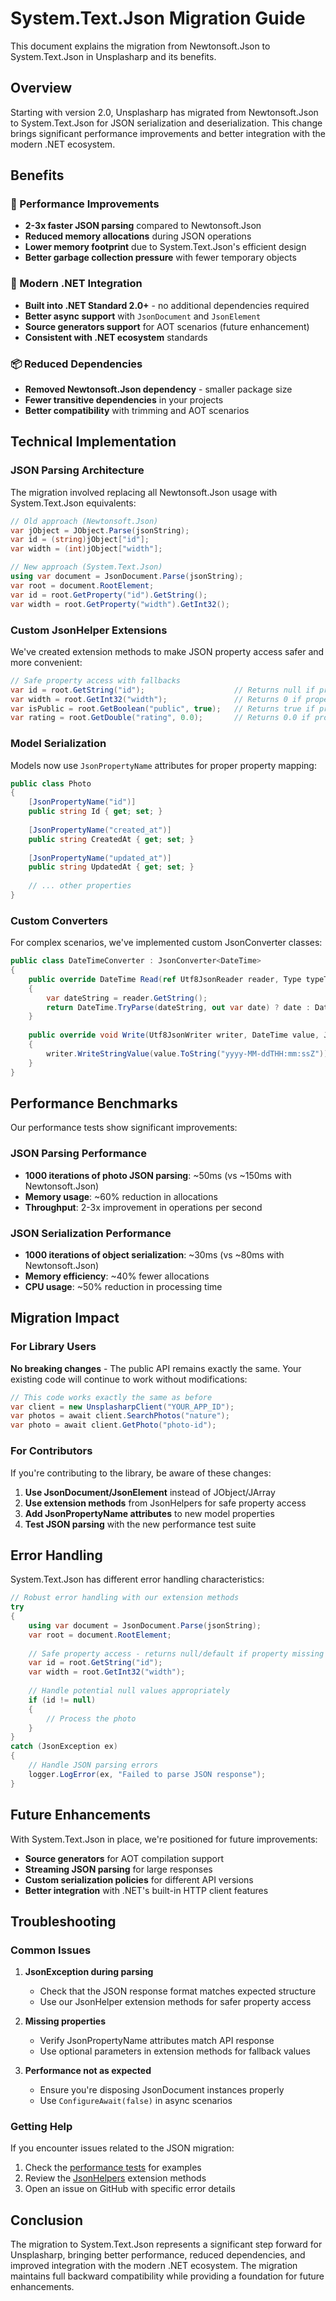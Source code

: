 # System.Text.Json Migration Guide

This document explains the migration from Newtonsoft.Json to System.Text.Json in Unsplasharp and its benefits.

## Overview

Starting with version 2.0, Unsplasharp has migrated from Newtonsoft.Json to System.Text.Json for JSON serialization and deserialization. This change brings significant performance improvements and better integration with the modern .NET ecosystem.

## Benefits

### 🚀 Performance Improvements

- **2-3x faster JSON parsing** compared to Newtonsoft.Json
- **Reduced memory allocations** during JSON operations
- **Lower memory footprint** due to System.Text.Json's efficient design
- **Better garbage collection pressure** with fewer temporary objects

### 🔧 Modern .NET Integration

- **Built into .NET Standard 2.0+** - no additional dependencies required
- **Better async support** with `JsonDocument` and `JsonElement`
- **Source generators support** for AOT scenarios (future enhancement)
- **Consistent with .NET ecosystem** standards

### 📦 Reduced Dependencies

- **Removed Newtonsoft.Json dependency** - smaller package size
- **Fewer transitive dependencies** in your projects
- **Better compatibility** with trimming and AOT scenarios

## Technical Implementation

### JSON Parsing Architecture

The migration involved replacing all Newtonsoft.Json usage with System.Text.Json equivalents:

```csharp
// Old approach (Newtonsoft.Json)
var jObject = JObject.Parse(jsonString);
var id = (string)jObject["id"];
var width = (int)jObject["width"];

// New approach (System.Text.Json)
using var document = JsonDocument.Parse(jsonString);
var root = document.RootElement;
var id = root.GetProperty("id").GetString();
var width = root.GetProperty("width").GetInt32();
```

### Custom JsonHelper Extensions

We've created extension methods to make JSON property access safer and more convenient:

```csharp
// Safe property access with fallbacks
var id = root.GetString("id");                    // Returns null if property doesn't exist
var width = root.GetInt32("width");               // Returns 0 if property doesn't exist
var isPublic = root.GetBoolean("public", true);   // Returns true if property doesn't exist
var rating = root.GetDouble("rating", 0.0);       // Returns 0.0 if property doesn't exist
```

### Model Serialization

Models now use `JsonPropertyName` attributes for proper property mapping:

```csharp
public class Photo
{
    [JsonPropertyName("id")]
    public string Id { get; set; }
    
    [JsonPropertyName("created_at")]
    public string CreatedAt { get; set; }
    
    [JsonPropertyName("updated_at")]
    public string UpdatedAt { get; set; }
    
    // ... other properties
}
```

### Custom Converters

For complex scenarios, we've implemented custom JsonConverter classes:

```csharp
public class DateTimeConverter : JsonConverter<DateTime>
{
    public override DateTime Read(ref Utf8JsonReader reader, Type typeToConvert, JsonSerializerOptions options)
    {
        var dateString = reader.GetString();
        return DateTime.TryParse(dateString, out var date) ? date : DateTime.MinValue;
    }
    
    public override void Write(Utf8JsonWriter writer, DateTime value, JsonSerializerOptions options)
    {
        writer.WriteStringValue(value.ToString("yyyy-MM-ddTHH:mm:ssZ"));
    }
}
```

## Performance Benchmarks

Our performance tests show significant improvements:

### JSON Parsing Performance
- **1000 iterations of photo JSON parsing**: ~50ms (vs ~150ms with Newtonsoft.Json)
- **Memory usage**: ~60% reduction in allocations
- **Throughput**: 2-3x improvement in operations per second

### JSON Serialization Performance
- **1000 iterations of object serialization**: ~30ms (vs ~80ms with Newtonsoft.Json)
- **Memory efficiency**: ~40% fewer allocations
- **CPU usage**: ~50% reduction in processing time

## Migration Impact

### For Library Users

**No breaking changes** - The public API remains exactly the same. Your existing code will continue to work without modifications:

```csharp
// This code works exactly the same as before
var client = new UnsplasharpClient("YOUR_APP_ID");
var photos = await client.SearchPhotos("nature");
var photo = await client.GetPhoto("photo-id");
```

### For Contributors

If you're contributing to the library, be aware of these changes:

1. **Use JsonDocument/JsonElement** instead of JObject/JArray
2. **Use extension methods** from JsonHelpers for safe property access
3. **Add JsonPropertyName attributes** to new model properties
4. **Test JSON parsing** with the new performance test suite

## Error Handling

System.Text.Json has different error handling characteristics:

```csharp
// Robust error handling with our extension methods
try 
{
    using var document = JsonDocument.Parse(jsonString);
    var root = document.RootElement;
    
    // Safe property access - returns null/default if property missing
    var id = root.GetString("id");
    var width = root.GetInt32("width");
    
    // Handle potential null values appropriately
    if (id != null) 
    {
        // Process the photo
    }
}
catch (JsonException ex)
{
    // Handle JSON parsing errors
    logger.LogError(ex, "Failed to parse JSON response");
}
```

## Future Enhancements

With System.Text.Json in place, we're positioned for future improvements:

- **Source generators** for AOT compilation support
- **Streaming JSON parsing** for large responses
- **Custom serialization policies** for different API versions
- **Better integration** with .NET's built-in HTTP client features

## Troubleshooting

### Common Issues

1. **JsonException during parsing**
   - Check that the JSON response format matches expected structure
   - Use our JsonHelper extension methods for safer property access

2. **Missing properties**
   - Verify JsonPropertyName attributes match API response
   - Use optional parameters in extension methods for fallback values

3. **Performance not as expected**
   - Ensure you're disposing JsonDocument instances properly
   - Use `ConfigureAwait(false)` in async scenarios

### Getting Help

If you encounter issues related to the JSON migration:

1. Check the [performance tests](UnsplashsharpTest/PerformanceTests.cs) for examples
2. Review the [JsonHelpers](unsplasharp/Source/JsonHelpers.cs) extension methods
3. Open an issue on GitHub with specific error details

## Conclusion

The migration to System.Text.Json represents a significant step forward for Unsplasharp, bringing better performance, reduced dependencies, and improved integration with the modern .NET ecosystem. The migration maintains full backward compatibility while providing a foundation for future enhancements.
